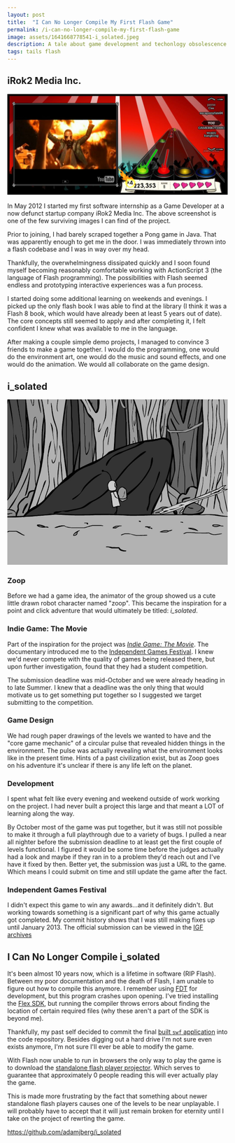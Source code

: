 ```yaml
---
layout: post
title:  "I Can No Longer Compile My First Flash Game"
permalink: /i-can-no-longer-compile-my-first-flash-game
image: assets/1641668778541-i_solated.jpeg
description: A tale about game development and techonlogy obsolescence
tags: tails flash
---
```


## iRok2 Media Inc.

![](/assets/1641670725920-irok2.jpeg)

In May 2012 I started my first software internship as a Game Developer at a now defunct startup company iRok2 Media Inc. The above screenshot is one of the few surviving images I can find of the project.

Prior to joining, I had barely scraped together a Pong game in Java.  That was apparently enough to get me in the door. I was immediately thrown into a flash codebase and I was in way over my head.

Thankfully, the overwhelmingness dissipated quickly and I soon found myself becoming reasonably comfortable working with ActionScript 3 (the language of Flash programming). The possibilities with Flash seemed endless and prototyping interactive experiences was a fun process.

I started doing some additional learning on weekends and evenings. I picked up the only flash book I was able to find at the library (I think it was a Flash 8 book, which would have already been at least 5 years out of date).  The core concepts still seemed to apply and after completing it, I felt confident I knew what was available to me in the language.

After making a couple simple demo projects, I managed to convince 3 friends to make a game together. I would do the programming, one would do the environment art, one would do the music and sound effects, and one would do the animation.  We would all collaborate on the game design.

## i_solated

![](/assets/1641668778541-i_solated.jpeg)

### Zoop

Before we had a game idea, the animator of the group showed us a cute little drawn robot character named "zoop".  This became the inspiration for a point and click adventure that would ultimately be titled: *i_solated*.

### Indie Game: The Movie

Part of the inspiration for the project was [*Indie Game: The Movie*](https://en.wikipedia.org/wiki/Indie_Game:_The_Movie#:~:text=The%20film%20is%20about%20the,on%20the%20success%20of%20Braid.).  The documentary introduced me to the [Independent Games Festival](https://igf.com/). I knew we'd never compete with the quality of games being released there, but upon further investigation, found that they had a student competition. 

The submission deadline was mid-October and we were already heading in to late Summer. I knew that a deadline was the only thing that would motivate us to get something put together so I suggested we target submitting to the competition.

### Game Design

We had rough paper drawings of the levels we wanted to have and the "core game mechanic" of a circular pulse that revealed hidden things in the environment. The pulse was actually revealing what the environment looks like in the present time.  Hints of a past civilization exist, but as Zoop goes on his adventure it's unclear if there is any life left on the planet.

### Development

I spent what felt like every evening and weekend outside of work working on the project.  I had never built a project this large and that meant a LOT of learning along the way.

By October most of the game was put together, but it was still not possible to make it through a full playthrough due to a variety of bugs.  I pulled a near all nighter before the submission deadline to at least get the first couple of levels functional.  I figured it would be some time before the judges actually had a look and maybe if they ran in to a problem they'd reach out and I've have it fixed by then.  Better yet, the submission was just a URL to the game.  Which means I could submit on time and still update the game after the fact.

### Independent Games Festival

I didn't expect this game to win any awards...and it definitely didn't. But working towards something is a significant part of why this game actually got completed.  My commit history 
shows that I was still making fixes up until January 2013.  The official submission can be viewed in the [IGF archives](https://igf.com/isolated)

## I Can No Longer Compile i_solated

It's been almost 10 years now, which is a lifetime in software (RIP Flash).  Between my poor documentation and the death of Flash, I am unable to figure out how to compile this anymore. I remember using [FDT](https://fdt.powerflasher.com/) for development, but this program crashes upon opening. I've tried installing the [Flex SDK](https://flex.apache.org/), but running the compiler throws errors about finding the location of certain required files (why these aren't a part of the SDK is beyond me).

Thankfully, my past self decided to commit the final [built `swf` application](https://github.com/adamjberg/i_solated/blob/master/bin/Main.swf) into the code repository. Besides digging out a hard drive I'm not sure even exists anymore, I'm not sure I'll ever be able to modify the game.

With Flash now unable to run in browsers the only way to play the game is to download the [standalone flash player projector](https://www.adobe.com/support/flashplayer/debug_downloads.html).  Which serves to guarantee that approximately 0 people reading this will ever actually play the game.

This is made more frustrating by the fact that something about newer standalone flash players causes one of the levels to be near unplayable.  I will probably have to accept that it will just remain broken for eternity until I take on the project of rewrting the game.



https://github.com/adamjberg/i_solated